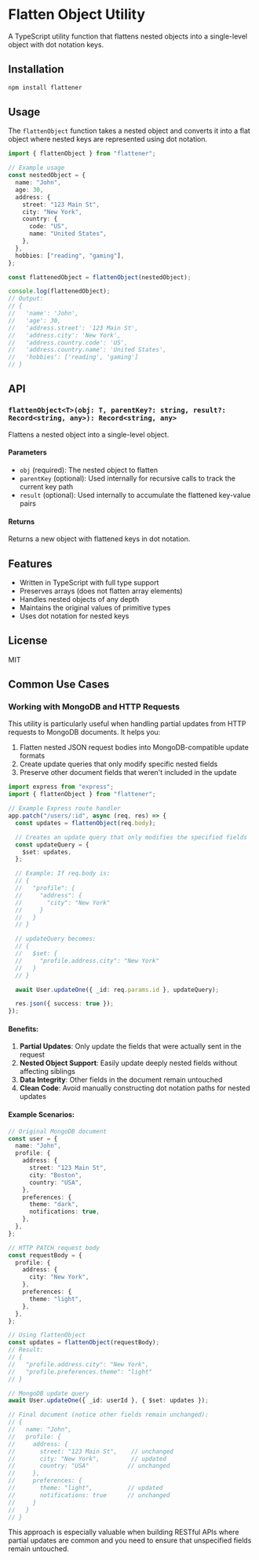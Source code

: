 # Flatten Object Utility

A TypeScript utility function that flattens nested objects into a single-level object with dot notation keys.

## Installation

```bash
npm install flattener
```

## Usage

The `flattenObject` function takes a nested object and converts it into a flat object where nested keys are represented using dot notation.

```typescript
import { flattenObject } from "flattener";

// Example usage
const nestedObject = {
  name: "John",
  age: 30,
  address: {
    street: "123 Main St",
    city: "New York",
    country: {
      code: "US",
      name: "United States",
    },
  },
  hobbies: ["reading", "gaming"],
};

const flattenedObject = flattenObject(nestedObject);

console.log(flattenedObject);
// Output:
// {
//   'name': 'John',
//   'age': 30,
//   'address.street': '123 Main St',
//   'address.city': 'New York',
//   'address.country.code': 'US',
//   'address.country.name': 'United States',
//   'hobbies': ['reading', 'gaming']
// }
```

## API

### `flattenObject<T>(obj: T, parentKey?: string, result?: Record<string, any>): Record<string, any>`

Flattens a nested object into a single-level object.

#### Parameters

- `obj` (required): The nested object to flatten
- `parentKey` (optional): Used internally for recursive calls to track the current key path
- `result` (optional): Used internally to accumulate the flattened key-value pairs

#### Returns

Returns a new object with flattened keys in dot notation.

## Features

- Written in TypeScript with full type support
- Preserves arrays (does not flatten array elements)
- Handles nested objects of any depth
- Maintains the original values of primitive types
- Uses dot notation for nested keys

## License

MIT

## Common Use Cases

### Working with MongoDB and HTTP Requests

This utility is particularly useful when handling partial updates from HTTP requests to MongoDB documents. It helps you:

1. Flatten nested JSON request bodies into MongoDB-compatible update formats
2. Create update queries that only modify specific nested fields
3. Preserve other document fields that weren't included in the update

```typescript
import express from "express";
import { flattenObject } from "flattener";

// Example Express route handler
app.patch("/users/:id", async (req, res) => {
  const updates = flattenObject(req.body);

  // Creates an update query that only modifies the specified fields
  const updateQuery = {
    $set: updates,
  };

  // Example: If req.body is:
  // {
  //   "profile": {
  //     "address": {
  //       "city": "New York"
  //     }
  //   }
  // }

  // updateQuery becomes:
  // {
  //   $set: {
  //     "profile.address.city": "New York"
  //   }
  // }

  await User.updateOne({ _id: req.params.id }, updateQuery);

  res.json({ success: true });
});
```

#### Benefits:

1. **Partial Updates**: Only update the fields that were actually sent in the request
2. **Nested Object Support**: Easily update deeply nested fields without affecting siblings
3. **Data Integrity**: Other fields in the document remain untouched
4. **Clean Code**: Avoid manually constructing dot notation paths for nested updates

#### Example Scenarios:

```typescript
// Original MongoDB document
const user = {
  name: "John",
  profile: {
    address: {
      street: "123 Main St",
      city: "Boston",
      country: "USA",
    },
    preferences: {
      theme: "dark",
      notifications: true,
    },
  },
};

// HTTP PATCH request body
const requestBody = {
  profile: {
    address: {
      city: "New York",
    },
    preferences: {
      theme: "light",
    },
  },
};

// Using flattenObject
const updates = flattenObject(requestBody);
// Result:
// {
//   "profile.address.city": "New York",
//   "profile.preferences.theme": "light"
// }

// MongoDB update query
await User.updateOne({ _id: userId }, { $set: updates });

// Final document (notice other fields remain unchanged):
// {
//   name: "John",
//   profile: {
//     address: {
//       street: "123 Main St",    // unchanged
//       city: "New York",         // updated
//       country: "USA"           // unchanged
//     },
//     preferences: {
//       theme: "light",          // updated
//       notifications: true      // unchanged
//     }
//   }
// }
```

This approach is especially valuable when building RESTful APIs where partial updates are common and you need to ensure that unspecified fields remain untouched.
